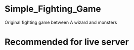 # Simple_Fighting_Game
Original fighting game between A wizard and monsters
# Recommended for live server
